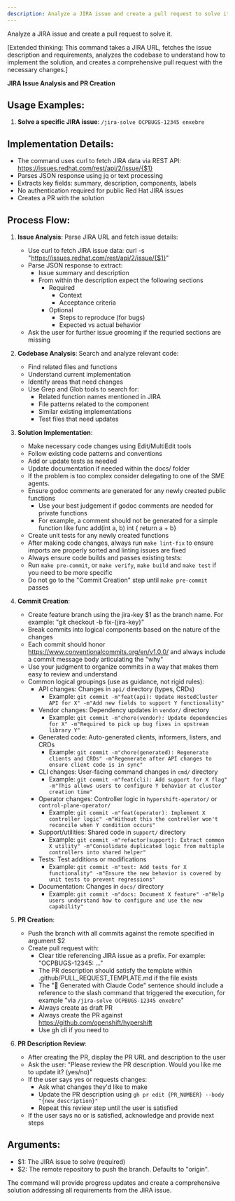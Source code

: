 ```yaml
---
description: Analyze a JIRA issue and create a pull request to solve it.
---
```


Analyze a JIRA issue and create a pull request to solve it.

[Extended thinking: This command takes a JIRA URL, fetches the issue description and requirements, analyzes the codebase to understand how to implement the solution, and creates a comprehensive pull request with the necessary changes.]

**JIRA Issue Analysis and PR Creation**

## Usage Examples:

1. **Solve a specific JIRA issue**:
   `/jira-solve OCPBUGS-12345 enxebre`

## Implementation Details:

- The command uses curl to fetch JIRA data via REST API: https://issues.redhat.com/rest/api/2/issue/{$1}
- Parses JSON response using jq or text processing
- Extracts key fields: summary, description, components, labels
- No authentication required for public Red Hat JIRA issues
- Creates a PR with the solution

## Process Flow:

1. **Issue Analysis**: Parse JIRA URL and fetch issue details:
   - Use curl to fetch JIRA issue data: curl -s "https://issues.redhat.com/rest/api/2/issue/{$1}"
   - Parse JSON response to extract:
      - Issue summary and description
      - From within the description expect the following sections
         - Required
            - Context
            - Acceptance criteria
         - Optional
            - Steps to reproduce (for bugs)
            - Expected vs actual behavior
   - Ask the user for further issue grooming if the requried sections are missing

2. **Codebase Analysis**: Search and analyze relevant code:
   - Find related files and functions
   - Understand current implementation
   - Identify areas that need changes
   - Use Grep and Glob tools to search for:
      - Related function names mentioned in JIRA
      - File patterns related to the component
      - Similar existing implementations
      - Test files that need updates

3. **Solution Implementation**:
   - Make necessary code changes using Edit/MultiEdit tools
   - Follow existing code patterns and conventions
   - Add or update tests as needed
   - Update documentation if needed within the docs/ folder
   - If the problem is too complex consider delegating to one of the SME agents.
   - Ensure godoc comments are generated for any newly created public functions
      - Use your best judgement if godoc comments are needed for private functions
      - For example, a comment should not be generated for a simple function like func add(int a, b) int { return a + b}
   - Create unit tests for any newly created functions
   - After making code changes, always run `make lint-fix` to ensure imports are properly sorted and linting issues are fixed
   - Always ensure code builds and passes existing tests:
   - Run `make pre-commit`, or `make verify`, `make build` and `make test` if you need to be more specific
   - Do not go to the "Commit Creation" step until `make pre-commit` passes

4. **Commit Creation**: 
   - Create feature branch using the jira-key $1 as the branch name. For example: "git checkout -b fix-{jira-key}"
   - Break commits into logical components based on the nature of the changes
   - Each commit should honor https://www.conventionalcommits.org/en/v1.0.0/ and always include a commit message body articulating the "why"
   - Use your judgment to organize commits in a way that makes them easy to review and understand
   - Common logical groupings (use as guidance, not rigid rules):
     - API changes: Changes in `api/` directory (types, CRDs)
       - Example: `git commit -m"feat(api): Update HostedCluster API for X" -m"Add new fields to support Y functionality"`
     - Vendor changes: Dependency updates in `vendor/` directory
       - Example: `git commit -m"chore(vendor): Update dependencies for X" -m"Required to pick up bug fixes in upstream library Y"`
     - Generated code: Auto-generated clients, informers, listers, and CRDs
       - Example: `git commit -m"chore(generated): Regenerate clients and CRDs" -m"Regenerate after API changes to ensure client code is in sync"`
     - CLI changes: User-facing command changes in `cmd/` directory
       - Example: `git commit -m"feat(cli): Add support for X flag" -m"This allows users to configure Y behavior at cluster creation time"`
     - Operator changes: Controller logic in `hypershift-operator/` or `control-plane-operator/`
       - Example: `git commit -m"feat(operator): Implement X controller logic" -m"Without this the controller won't reconcile when Y condition occurs"`
     - Support/utilities: Shared code in `support/` directory
       - Example: `git commit -m"refactor(support): Extract common X utility" -m"Consolidate duplicated logic from multiple controllers into shared helper"`
     - Tests: Test additions or modifications
       - Example: `git commit -m"test: Add tests for X functionality" -m"Ensure the new behavior is covered by unit tests to prevent regressions"`
     - Documentation: Changes in `docs/` directory
       - Example: `git commit -m"docs: Document X feature" -m"Help users understand how to configure and use the new capability"`

5. **PR Creation**: 
   - Push the branch with all commits against the remote specified in argument $2
   - Create pull request with:
     - Clear title referencing JIRA issue as a prefix. For example: "OCPBUGS-12345: ..."
     - The PR description should satisfy the template within .github/PULL_REQUEST_TEMPLATE.md if the file exists
     - The "🤖 Generated with Claude Code" sentence should include a reference to the slash command that triggered the execution, for example "via `/jira-solve OCPBUGS-12345 enxebre`"
     - Always create as draft PR
     - Always create the PR against https://github.com/openshift/hypershift
     - Use gh cli if you need to

6. **PR Description Review**:
   - After creating the PR, display the PR URL and description to the user
   - Ask the user: "Please review the PR description. Would you like me to update it? (yes/no)"
   - If the user says yes or requests changes:
     - Ask what changes they'd like to make
     - Update the PR description using `gh pr edit {PR_NUMBER} --body "{new_description}"`
     - Repeat this review step until the user is satisfied
   - If the user says no or is satisfied, acknowledge and provide next steps


## Arguments:
- $1: The JIRA issue to solve (required)
- $2: The remote repository to push the branch. Defaults to "origin".

The command will provide progress updates and create a comprehensive solution addressing all requirements from the JIRA issue.
